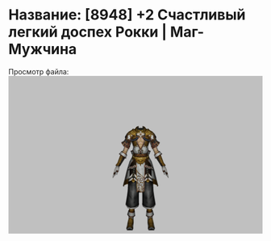 # Название: [8948] +2 Счастливый легкий доспех Рокки | Маг-Мужчина

Просмотр файла:
![p040032.png](p040032.png)
